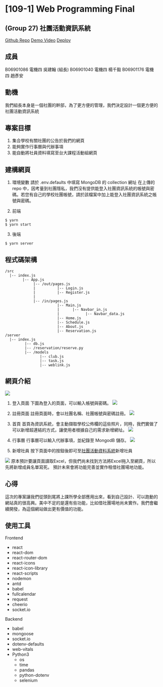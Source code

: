 # [109-1] Web Programming Final 
## (Group 27) 社團活動資訊系統
[Github Repo]()
[Demo Video]()
[Deploy]()

## 成員
B06901086 電機四 吳建翰 (組長)
B06901040 電機四 楊千毅
B06901176 電機四 趙彥安

## 動機
我們組長本身是一個社團的幹部，為了更方便的管理，我們決定設計一個更方便的社團活動資訊系統

## 專案目標
1. 集合學校有關社團的公告於我們的網頁
2. 能夠實作行事曆與代辦事項
3. 能自動將社員資料填寫至台大課程活動組網頁

## 建構網頁
1. 環境變數
請於 .env.defaults 中填寫 MongoDB 的 collection 網址
在上傳的 repo 中，因考量到社團隱私，我們沒有提供能登入社團資訊系統的帳號與密碼。若您有自己的學校社團帳號，請於該檔案中加上能登入社團資訊系統之帳號與密碼。

2. 前端
```
$ yarn
$ yarn start
```

3. 後端
```
$ yarn server
```

## 程式碼架構
```
/src
  |-- index.js
        |-- App.js
             |-- /out/pages.js
             |          |-- Login.js
             |          |-- Register.js 
             |
             |-- /in/pages.js
                        |-- Main.js
                        |      |-- Navbar_in.js
                        |            |-- Navbar_data.js
                        |-- Home.js
                        |-- Schedule.js
                        |-- About.js
                        |-- Reservation.js
/server 
  |-- index.js
         |-- db.js
         |-- /reservation/reserve.py
         |-- /models
                |-- club.js
                |-- task.js
                |-- weblink.js
```

## 網頁介紹
![](https://i.imgur.com/rqURb5q.png)

1. 登入頁面
下圖為登入的頁面，可以輸入帳號與密碼。
![](https://i.imgur.com/5YTHrJt.png)


2. 註冊頁面
註冊頁面時，會以社團名稱、社團帳號與密碼註冊。
![](https://i.imgur.com/XJl5RKY.png)

3. 首頁
首頁為資訊系統，會主動擷取學校公佈欄的這些照片，同時，我們實做了可以新增超連結的方式，讓使用者根據自己的需求新增網址。
![](https://i.imgur.com/07rXzLR.png)

4. 行事曆
行事曆可以輸入代辦事項，並紀錄至 MongodB 儲存。
![](https://i.imgur.com/smRSdgw.png)

5. 新增社員
按下頁面中的按鈕後即可至[社團活動資料系統](http://host.cc.ntu.edu.tw/activities/?fbclid=IwAR2BizrqHQ-iSo4N5W59mhtaZS6cUPvltQ5EtkUA_VLpT8kNZNwtlaYdDEA)新增社員

![](https://i.imgur.com/Jl1wiBD.png)
原本預計要讓頁面讀取Excel，但我們尚未找到方法將Excel拖入至網頁，所以先將新增成員名單寫死。
預計未來會將功能完善並實作租借社團場地功能。

## 心得
這次的專案讓我們從頭到尾將上課所學全部應用出來，看到自己設計、可以跑動的網站真的很高興。美中不足的是還有些功能，比如借社團場地尚未實作。我們會繼續開發，為這個網站做出更有價值的功能。

## 使用工具
Frontend
* react
* react-dom
* react-router-dom
* react-icons
* react-icon-library
* react-scripts
* nodemon
* antd
* babel
* fullcalendar
* request
* cheerio
* socket.io

Backend
* babel
* mongoose
* socket.io
* dotenv-defaults
* web-vitals
* Python3
    * os 
    * time
    * pandas
    * python-dotenv
    * selenium



